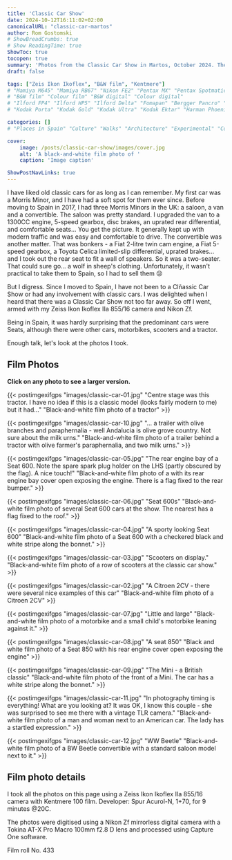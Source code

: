 ```yaml
---
title: 'Classic Car Show'
date: 2024-10-12T16:11:02+02:00
canonicalURL: "classic-car-martos"
author: Rom Gostomski
# ShowBreadCrumbs: true
# Show ReadingTime: true
ShowToc: true
tocopen: true
summary: 'Photos from the Classic Car Show in Martos, October 2024. The photos were shot on Kentnere 100 film using a vintage Zeis Ikon Ikoflex camera.' # 
draft: false

tags: ["Zeis Ikon Ikoflex", "B&W film", "Kentmere"]
# "Mamiya M645" "Mamiya RB67" "Nikon FE2" "Pentax MX" "Pentax Spotmatic" "Pinhole" "Horseman VH-R" "Zeis Ikon Ikoflex" "Zeiss Super Ikonta"
# "B&W film" "Colour film" "B&W digital" "Colour digital"
# "Ilford FP4" "Ilford HP5" "Ilford Delta" "Fomapan" "Bergger Pancro" "Rollei RPX" "Kentmere"
# "Kodak Porta" "Kodak Gold" "Kodak Ultra" "Kodak Ektar" "Harman Phoenix"

categories: []
# "Places in Spain" "Culture" "Walks" "Architecture" "Experimental" "Cortijo" "Via Verde" "White village" "Flowers"

cover:
    image: /posts/classic-car-show/images/cover.jpg
    alt: 'A black-and-white film photo of '
    caption: 'Image caption'

ShowPostNavLinks: true
---
```

I have liked old classic cars for as long as I can remember. My first car was a Morris Minor, and I have had a soft spot for them ever since. Before moving to Spain in 2017, I had three Morris Minors in the UK: a saloon, a van and a convertible. The saloon was pretty standard. I upgraded the van to a 1300CC engine, 5-speed gearbox, disc brakes, an uprated rear differential, and comfortable seats... You get the picture. It generally kept up with modern traffic and was easy and comfortable to drive. The convertible was another matter. That was bonkers - a Fiat 2-litre twin cam engine, a Fiat 5-speed gearbox, a Toyota Celica limited-slip differential, uprated brakes... and I took out the rear seat to fit a wall of speakers. So it was a two-seater. That could sure go... a wolf in sheep's clothing. Unfortunately, it wasn't practical to take them to Spain, so I had to sell them 😢

But I digress. Since I moved to Spain, I have not been to a Clñassic Car Show or had any involvement with classic cars. I was delighted when I heard that there was a Classic Car Show not too far away. So off I went, armed with my Zeiss Ikon Ikoflex IIa 855/16 camera and Nikon Zf.

Being in Spain, it was hardly surprising that the predominant cars were Seats, although there were other cars, motorbikes, scooters and a tractor.

Enough talk, let's look at the photos I took.

## Film Photos

**Click on any photo to see a larger version.**

{{< postimgexifgps "images/classic-car-01.jpg" 
"Centre stage was this tractor. I have no idea if this is a classic model (looks fairly modern to me) but it had..." 
"Black-and-white film photo of a tractor" >}}

{{< postimgexifgps "images/classic-car-10.jpg" 
"... a trailer with olive branches and paraphernalia - well Andalucia is olive grove country. Not sure about the milk urns." 
"Black-and-white film photo of a trailer behind a tractor with olive farmer's paraphernalia, and two milk urns." >}}

{{< postimgexifgps "images/classic-car-05.jpg" 
"The rear engine bay of a Seat 600. Note the spare spark plug holder on the LHS (partly obscured by the flag). A nice touch!" 
"Black-and-white film photo of a with its rear engine bay cover open exposing the engine. There is a flag fixed to the rear bumper." >}}

{{< postimgexifgps "images/classic-car-06.jpg" 
"Seat 600s" 
"Black-and-white film photo of several Seat 600 cars at the show. The nearest has a flag fixed to the roof." >}}

{{< postimgexifgps "images/classic-car-04.jpg" 
"A sporty looking Seat 600" 
"Black-and-white film photo of a Seat 600 with a checkered black and white stripe along the bonnet." >}}

{{< postimgexifgps "images/classic-car-03.jpg" 
"Scooters on display." 
"Black-and-white film photo of a row of scooters at the classic car show." >}}

{{< postimgexifgps "images/classic-car-02.jpg" 
"A Citroen 2CV - there were several nice examples of this car" 
"Black-and-white film photo of a Citroen 2CV" >}}

{{< postimgexifgps "images/classic-car-07.jpg" 
"Little and large" 
"Black-and-white film photo of a motorbike and a small child's motorbike leaning against it." >}}

{{< postimgexifgps "images/classic-car-08.jpg" 
"A seat 850" 
"Black and white film photo of a Seat 850 with his rear engine cover open exposing the engine" >}}

{{< postimgexifgps "images/classic-car-09.jpg" 
"The Mini - a British classic" 
"Black-and-white film photo of the front of a Mini. The car has a white stripe along the bonnet." >}}

{{< postimgexifgps "images/classic-car-11.jpg" 
"In photography timing is everything! What are you looking at? It was OK, I know this couple - she was surprised to see me there with a vintage TLR camera." 
"Black-and-white film photo of a man and woman next to an American car. The lady has a startled expression." >}}

{{< postimgexifgps "images/classic-car-12.jpg" 
"WW Beetle" 
"Black-and-white film photo of a BW Beetle convertible with a standard saloon model next to it." >}}

## Film photo details

I took all the photos on this page using a Zeiss Ikon Ikoflex IIa 855/16 camera with Kentmere 100 film. Developer: Spur Acurol-N, 1+70, for 9 minutes @20C.

The photos were digitised using a Nikon Zf mirrorless digital camera with a Tokina AT-X Pro Macro 100mm f2.8 D lens and processed using Capture One software.

Film roll No. 433
